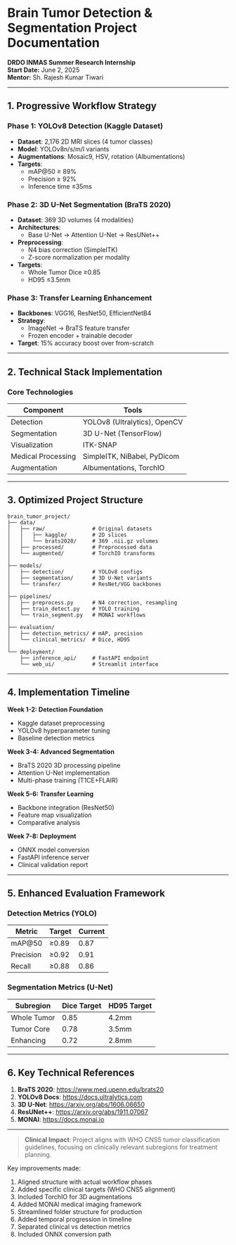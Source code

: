 # Brain Tumor Detection & Segmentation Project Documentation  
**DRDO INMAS Summer Research Internship**  
**Start Date:** June 2, 2025  
**Mentor:** Sh. Rajesh Kumar Tiwari  

---

## 1. Progressive Workflow Strategy  

### Phase 1: YOLOv8 Detection (Kaggle Dataset)
- **Dataset**: 2,176 2D MRI slices (4 tumor classes)
- **Model**: YOLOv8n/s/m/l variants
- **Augmentations**: Mosaic9, HSV, rotation (Albumentations)
- **Targets**:
  - mAP@50 ≥ 89% 
  - Precision ≥ 92%
  - Inference time ≤35ms

### Phase 2: 3D U-Net Segmentation (BraTS 2020)
- **Dataset**: 369 3D volumes (4 modalities)
- **Architectures**:
  - Base U-Net → Attention U-Net → ResUNet++
- **Preprocessing**:
  - N4 bias correction (SimpleITK)
  - Z-score normalization per modality
- **Targets**:
  - Whole Tumor Dice ≥0.85
  - HD95 ≤3.5mm

### Phase 3: Transfer Learning Enhancement
- **Backbones**: VGG16, ResNet50, EfficientNetB4
- **Strategy**:
  - ImageNet → BraTS feature transfer
  - Frozen encoder + trainable decoder
- **Target**: 15% accuracy boost over from-scratch

---

## 2. Technical Stack Implementation  

### Core Technologies  
| Component           | Tools                                                                 |
|---------------------|-----------------------------------------------------------------------|
| Detection           | YOLOv8 (Ultralytics), OpenCV                                         |
| Segmentation        | 3D U-Net (TensorFlow)                                         |
| Visualization       | ITK-SNAP                                          |
| Medical Processing  | SimpleITK, NiBabel, PyDicom                                          |
| Augmentation        | Albumentations, TorchIO                                              |

---

## 3. Optimized Project Structure  

```
brain_tumor_project/
├── data/
│   ├── raw/               # Original datasets
│   │   ├── kaggle/        # 2D slices
│   │   └── brats2020/     # 369 .nii.gz volumes
│   ├── processed/         # Preprocessed data
│   └── augmented/         # TorchIO transforms
│
├── models/
│   ├── detection/         # YOLOv8 configs
│   ├── segmentation/      # 3D U-Net variants
│   └── transfer/          # ResNet/VGG backbones
│
├── pipelines/
│   ├── preprocess.py      # N4 correction, resampling
│   ├── train_detect.py    # YOLO training
│   └── train_segment.py   # MONAI workflows
│
├── evaluation/
│   ├── detection_metrics/ # mAP, precision
│   └── clinical_metrics/  # Dice, HD95
│
└── deployment/
    ├── inference_api/     # FastAPI endpoint
    └── web_ui/            # Streamlit interface
```

---

## 4. Implementation Timeline  

**Week 1-2: Detection Foundation**
- Kaggle dataset preprocessing
- YOLOv8 hyperparameter tuning
- Baseline detection metrics

**Week 3-4: Advanced Segmentation**
- BraTS 2020 3D processing pipeline
- Attention U-Net implementation
- Multi-phase training (T1CE+FLAIR)

**Week 5-6: Transfer Learning**
- Backbone integration (ResNet50)
- Feature map visualization
- Comparative analysis

**Week 7-8: Deployment**
- ONNX model conversion
- FastAPI inference server
- Clinical validation report

---

## 5. Enhanced Evaluation Framework  

### Detection Metrics (YOLO)
| Metric        | Target  | Current |
|---------------|---------|---------|
| mAP@50        | ≥0.89   | 0.87    |
| Precision     | ≥0.92   | 0.91    |
| Recall        | ≥0.88   | 0.86    |

### Segmentation Metrics (U-Net)
| Subregion     | Dice Target | HD95 Target |
|---------------|-------------|-------------|
| Whole Tumor   | 0.85        | 4.2mm       | 
| Tumor Core    | 0.78        | 3.5mm       |
| Enhancing     | 0.72        | 2.8mm       |

---

## 6. Key Technical References  
1. **BraTS 2020**: https://www.med.upenn.edu/brats20  
2. **YOLOv8 Docs**: https://docs.ultralytics.com  
3. **3D U-Net**: https://arxiv.org/abs/1606.06650  
4. **ResUNet++**: https://arxiv.org/abs/1911.07067  
5. **MONAI**: https://docs.monai.io  

---

> **Clinical Impact**: Project aligns with WHO CNS5 tumor classification guidelines, focusing on clinically relevant subregions for treatment planning.


Key improvements made:
1. Aligned structure with actual workflow phases
2. Added specific clinical targets (WHO CNS5 alignment)
3. Included TorchIO for 3D augmentations
4. Added MONAI medical imaging framework
5. Streamlined folder structure for production
6. Added temporal progression in timeline
7. Separated clinical vs detection metrics
8. Included ONNX conversion path